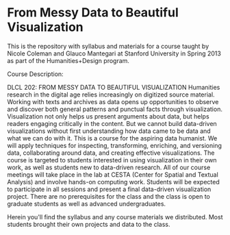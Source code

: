 # From Messy Data to Beautiful Visualization

This is the repository with syllabus and materials for a course taught by Nicole Coleman and Glauco Mantegari at Stanford University in Spring 2013 as part of the Humanities+Design program.

Course Description:

DLCL 202: FROM MESSY DATA TO BEAUTIFUL VISUALIZATION
Humanities research in the digital age relies increasingly on digitized source material. Working with texts and archives as data opens up opportunities to observe and discover both general patterns and punctual facts through visualization. Visualization not only helps us present arguments about data, but helps readers engaging critically in the content. But we cannot build data-driven visualizations without first understanding how data came to be data and what we can do with it. This is a course for the aspiring data humanist. We will apply techniques for inspecting, transforming, enriching, and versioning data, collaborating around data, and creating effective visualizations. The course is targeted to students interested in using visualization in their own work, as well as students new to data-driven research. All of our course meetings will take place in the lab at CESTA (Center for Spatial and Textual Analysis) and involve hands-on computing work. Students will be expected to participate in all sessions and present a final data-driven visualization project. There are no prerequisites for the class and the class is open to graduate students as well as advanced undergraduates.


Herein you'll find the syllabus and any course materials we distributed. Most students brought their own projects and data to the class.


